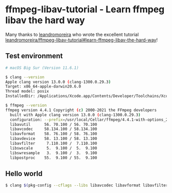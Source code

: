 # ffmpeg-libav-tutorial - Learn ffmpeg libav the hard way
Many thanks to [leandromoreira](https://github.com/leandromoreira) who wrote the excellent tutorial [leandromoreira/ffmpeg-libav-tutorial#learn-ffmpeg-libav-the-hard-way](https://github.com/leandromoreira/ffmpeg-libav-tutorial/#learn-ffmpeg-libav-the-hard-way)!      

## Test environment    

```bash
# macOS Big Sur (Version 11.6.1)

$ clang --version
Apple clang version 13.0.0 (clang-1300.0.29.3)
Target: x86_64-apple-darwin20.6.0
Thread model: posix
InstalledDir: /Applications/Xcode.app/Contents/Developer/Toolchains/XcodeDefault.xctoolchain/usr/bin

$ ffmpeg --version
ffmpeg version 4.4.1 Copyright (c) 2000-2021 the FFmpeg developers
  built with Apple clang version 13.0.0 (clang-1300.0.29.3)
  configuration: --prefix=/usr/local/Cellar/ffmpeg/4.4.1-with-options_2 --enable-shared --cc=clang --host-cflags= --host-ldflags= --enable-gpl --enable-libaom --enable-libdav1d --enable-libmp3lame --enable-libopus --enable-libsnappy --enable-libtheora --enable-libvmaf --enable-libvorbis --enable-libvpx --enable-libx264 --enable-libx265 --enable-libfontconfig --enable-libfreetype --enable-frei0r --enable-libass --enable-demuxer=dash --enable-opencl --enable-videotoolbox --disable-htmlpages --enable-libfdk-aac --enable-libopenh264 --enable-libsrt --enable-nonfree
  libavutil      56. 70.100 / 56. 70.100
  libavcodec     58.134.100 / 58.134.100
  libavformat    58. 76.100 / 58. 76.100
  libavdevice    58. 13.100 / 58. 13.100
  libavfilter     7.110.100 /  7.110.100
  libswscale      5.  9.100 /  5.  9.100
  libswresample   3.  9.100 /  3.  9.100
  libpostproc    55.  9.100 / 55.  9.100
```

## Hello world

```bash
$ clang $(pkg-config --cflags --libs libavcodec libavformat libavfilter libavdevice libswresample libswscale libavutil) src/0_hello_world.c -o build/hello

```


